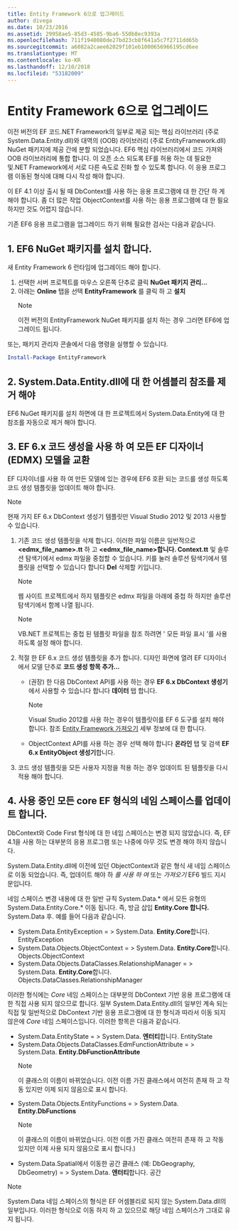 ```yaml
---
title: Entity Framework 6으로 업그레이드
author: divega
ms.date: 10/23/2016
ms.assetid: 29958ae5-85d3-4585-9ba6-550b8ec9393a
ms.openlocfilehash: 711f1940080de27bd23cb8f641a5c7f2711dd65b
ms.sourcegitcommit: a6082a2caee62029f101eb1000656966195cd6ee
ms.translationtype: MT
ms.contentlocale: ko-KR
ms.lasthandoff: 12/10/2018
ms.locfileid: "53182009"
---
```

# <a name="upgrading-to-entity-framework-6"></a>Entity Framework 6으로 업그레이드

이전 버전의 EF 코드.NET Framework의 일부로 제공 되는 핵심 라이브러리 (주로 System.Data.Entity.dll)와 대역의 (OOB) 라이브러리 (주로 EntityFramework.dll) NuGet 패키지에 제공 간에 분할 되었습니다. EF6 핵심 라이브러리에서 코드 가져와 OOB 라이브러리에 통합 합니다. 이 오픈 소스 되도록 EF를 허용 하는 데 필요한 및.NET Framework에서 서로 다른 속도로 진화 할 수 있도록 합니다. 이 응용 프로그램 이동된 형식에 대해 다시 작성 해야 합니다.

이 EF 4.1 이상 출시 될 때 DbContext를 사용 하는 응용 프로그램에 대 한 간단 하 게 해야 합니다. 좀 더 많은 작업 ObjectContext를 사용 하는 응용 프로그램에 대 한 필요 하지만 것도 어렵지 않습니다.

기존 EF6 응용 프로그램을 업그레이드 하기 위해 필요한 검사는 다음과 같습니다.

## <a name="1-install-the-ef6-nuget-package"></a>1. EF6 NuGet 패키지를 설치 합니다.

새 Entity Framework 6 런타임에 업그레이드 해야 합니다.

1. 선택한 서버 프로젝트를 마우스 오른쪽 단추로 클릭 **NuGet 패키지 관리...**  
2. 아래는 **Online** 탭을 선택 **EntityFramework** 를 클릭 하 고 **설치**  
   > [!NOTE]
   > 이전 버전의 EntityFramework NuGet 패키지를 설치 하는 경우 그러면 EF6에 업그레이드 됩니다.

또는, 패키지 관리자 콘솔에서 다음 명령을 실행할 수 있습니다.

``` powershell
Install-Package EntityFramework
```

## <a name="2-ensure-that-assembly-references-to-systemdataentitydll-are-removed"></a>2. System.Data.Entity.dll에 대 한 어셈블리 참조를 제거 해야

EF6 NuGet 패키지를 설치 하면에 대 한 프로젝트에서 System.Data.Entity에 대 한 참조를 자동으로 제거 해야 합니다.

## <a name="3-swap-any-ef-designer-edmx-models-to-use-ef-6x-code-generation"></a>3. EF 6.x 코드 생성을 사용 하 여 모든 EF 디자이너 (EDMX) 모델을 교환

EF 디자이너를 사용 하 여 만든 모델에 있는 경우에 EF6 호환 되는 코드를 생성 하도록 코드 생성 템플릿을 업데이트 해야 합니다.

> [!NOTE]
> 현재 가지 EF 6.x DbContext 생성기 템플릿만 Visual Studio 2012 및 2013 사용할 수 있습니다.

1. 기존 코드 생성 템플릿을 삭제 합니다. 이러한 파일 이름은 일반적으로 **\<edmx_file_name\>.tt** 하 고 **\<edmx_file_name\>합니다. Context.tt** 및 솔루션 탐색기에서 edmx 파일을 중첩할 수 있습니다. 키를 눌러 솔루션 탐색기에서 템플릿을 선택할 수 있습니다 합니다 **Del** 삭제할 키입니다.  
   > [!NOTE]
   > 웹 사이트 프로젝트에서 하지 템플릿은 edmx 파일을 아래에 중첩 하 하지만 솔루션 탐색기에서 함께 나열 됩니다.  

   > [!NOTE]
   > VB.NET 프로젝트는 중첩 된 템플릿 파일을 참조 하려면 ' 모든 파일 표시 '를 사용 하도록 설정 해야 합니다.
2. 적절 한 EF 6.x 코드 생성 템플릿을 추가 합니다. 디자인 화면에 열려 EF 디자이너에서 모델 단추로 **코드 생성 항목 추가...**
    - (권장) 한 다음 DbContext API를 사용 하는 경우 **EF 6.x DbContext 생성기** 에서 사용할 수 있습니다 합니다 **데이터** 탭 합니다.  
      > [!NOTE]
      > Visual Studio 2012를 사용 하는 경우이 템플릿이를 EF 6 도구를 설치 해야 합니다. 참조 [Entity Framework 가져오기](~/ef6/fundamentals/install.md) 세부 정보에 대 한 합니다.  

    - ObjectContext API를 사용 하는 경우 선택 해야 합니다 **온라인** 탭 및 검색 **EF 6.x EntityObject 생성기**합니다.  
3. 코드 생성 템플릿을 모든 사용자 지정을 적용 하는 경우 업데이트 된 템플릿을 다시 적용 해야 합니다.

## <a name="4-update-namespaces-for-any-core-ef-types-being-used"></a>4. 사용 중인 모든 core EF 형식의 네임 스페이스를 업데이트 합니다.

DbContext와 Code First 형식에 대 한 네임 스페이스는 변경 되지 않았습니다. 즉, EF 4.1을 사용 하는 대부분의 응용 프로그램 또는 나중에 아무 것도 변경 해야 하지 않습니다.

System.Data.Entity.dll에 이전에 있던 ObjectContext과 같은 형식 새 네임 스페이스로 이동 되었습니다. 즉, 업데이트 해야 하 *를 사용 하 여* 또는 *가져오기* EF6 빌드 지시문입니다.

네임 스페이스 변경 내용에 대 한 일반 규칙 System.Data.* 에서 모든 유형의 System.Data.Entity.Core.* 이동 됩니다. 즉, 방금 삽입 **Entity.Core 합니다.** System.Data 후. 예를 들어 다음과 같습니다.

- System.Data.EntityException = > System.Data. **Entity.Core**합니다. EntityException  
- System.Data.Objects.ObjectContext = > System.Data. **Entity.Core**합니다. Objects.ObjectContext  
- System.Data.Objects.DataClasses.RelationshipManager = > System.Data. **Entity.Core**합니다. Objects.DataClasses.RelationshipManager  

이러한 형식에는 *Core* 네임 스페이스는 대부분의 DbContext 기반 응용 프로그램에 대 한 직접 사용 되지 않으므로 합니다. 일부 System.Data.Entity.dll의 일부인 계속 되는 직접 및 일반적으로 DbContext 기반 응용 프로그램에 대 한 형식과 따라서 이동 되지 않은에 *Core* 네임 스페이스입니다. 이러한 항목은 다음과 같습니다.

- System.Data.EntityState = > System.Data. **엔터티**합니다. EntityState  
- System.Data.Objects.DataClasses.EdmFunctionAttribute = > System.Data. **Entity.DbFunctionAttribute**  
  > [!NOTE]
  > 이 클래스의 이름이 바뀌었습니다. 이전 이름 가진 클래스에서 여전히 존재 하 고 작동 있지만 이제 되지 않음으로 표시 합니다.  
- System.Data.Objects.EntityFunctions = > System.Data. **Entity.DbFunctions**  
  > [!NOTE]
  > 이 클래스의 이름이 바뀌었습니다. 이전 이름 가진 클래스 여전히 존재 하 고 작동 있지만 이제 사용 되지 않음으로 표시 합니다.)  
- System.Data.Spatial에서 이동한 공간 클래스 (예: DbGeography, DbGeometry) = > System.Data. **엔터티**합니다. 공간

> [!NOTE]
> System.Data 네임 스페이스의 형식은 EF 어셈블리로 되지 않는 System.Data.dll의 일부입니다. 이러한 형식으로 이동 하지 하 고 있으므로 해당 네임 스페이스가 그대로 유지 됩니다.
